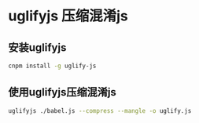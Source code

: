 # uglifyjs 压缩混淆js

## 安装uglifyjs

```bash
cnpm install -g uglify-js
```

## 使用uglifyjs压缩混淆js

```bash
uglifyjs ./babel.js --compress --mangle -o uglify.js
```
